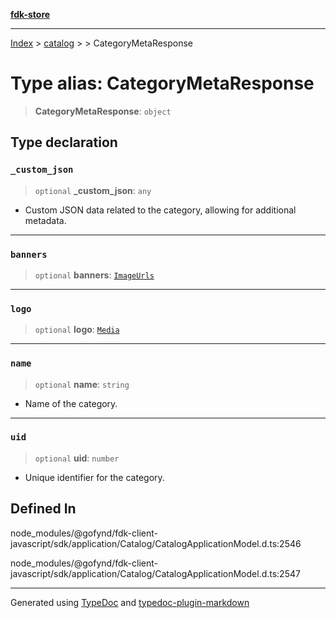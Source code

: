 [**fdk-store**](../../../README.md)
***

[Index](../../../API.md) > [catalog](../../README.md) > [<internal>](../README.md) > CategoryMetaResponse

# Type alias: CategoryMetaResponse

> **CategoryMetaResponse**: `object`

## Type declaration

### `_custom_json`

> `optional` **\_custom\_json**: `any`

- Custom JSON data related to the category,
allowing for additional metadata.

***

### `banners`

> `optional` **banners**: [`ImageUrls`](../../../brands/internal_/type-aliases/type-alias.ImageUrls.md)

***

### `logo`

> `optional` **logo**: [`Media`](../../../brands/internal_/type-aliases/type-alias.Media.md)

***

### `name`

> `optional` **name**: `string`

- Name of the category.

***

### `uid`

> `optional` **uid**: `number`

- Unique identifier for the category.

## Defined In

node\_modules/@gofynd/fdk-client-javascript/sdk/application/Catalog/CatalogApplicationModel.d.ts:2546

node\_modules/@gofynd/fdk-client-javascript/sdk/application/Catalog/CatalogApplicationModel.d.ts:2547

***
Generated using [TypeDoc](https://typedoc.org/) and [typedoc-plugin-markdown](https://www.npmjs.com/package/typedoc-plugin-markdown)
